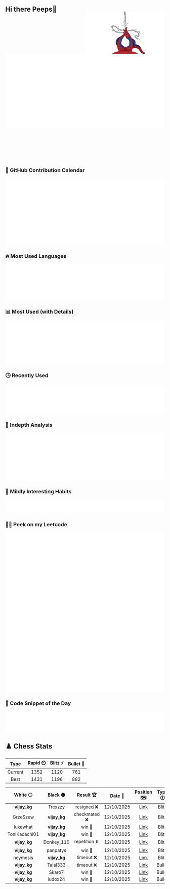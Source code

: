 ## Hi there Peeps👋

<p style="text-align: right; margin-top: -40px; position: relative; top: 15px;">
  <img src="./assets/spidertocat.png" width="250" height="250" alt="Spider-Ham swinging" align="right">
</p>

<div style="position: relative; width: 100%; height: auto;">
  <img src="./metrics.classic.svg" alt="Metrics" style="position: relative; top: -100px; left: 0; z-index: 1; display: block;">
</div>

### 📅 GitHub Contribution Calendar

![Half-year](./metrics.plugin.isocalendar.svg)

### 🔥 Most Used Languages
![Most Used](metrics.plugin.languages.svg)

### 📊 Most Used (with Details)
![Most Used Details](metrics.plugin.languages.details.svg)

### 🕒 Recently Used
![Recently Used](metrics.plugin.languages.recent.svg)

### 📌 Indepth Analysis
![Indepth](metrics.plugin.languages.indepth.svg)

### 🧠 Mildly Interesting Habits

![Habits Facts](./metrics.plugin.habits.facts.svg)

### 🧑‍💻 Peek on my Leetcode 

![LeetCode Stats](metrics.plugin.leetcode.svg)

### 📝 Code Snippet of the Day

![Code Snippet](./metrics.plugin.code.svg)

## ♟️ Chess Stats

<!--START_SECTION:chessStats-->
<!-- Automatically generated with https://github.com/Balastrong/chess-stats-action -->

| Type | Rapid ⏲️ | Blitz ⚡ | Bullet 🔫 |
|:---:|:---:|:---:|:---:|
| Current | 1352 | 1120 | 761 |
| Best | 1431 | 1196 | 882 |

| White ⚪ | Black ⚫ | Result 🏆 | Date 📅 | Position 🗺️ | Type 🕕 |
|:---:|:---:|:---:|:---:|:---:|:---:|
| **vijay_kg** | Trexzzy | resigned ❌ | 12/10/2025 | <a href="http://www.ee.unb.ca/cgi-bin/tervo/fen.pl?select=8/8/4p2p/4Pkp1/R2K3r/8/P7/8 w - - 2 40">Link</a> | Blitz |
| GrzeSzew | **vijay_kg** | checkmated ❌ | 12/10/2025 | <a href="http://www.ee.unb.ca/cgi-bin/tervo/fen.pl?select=2r1rk2/pp4q1/2n2pNQ/2b5/2B1P3/8/PP3PPP/5RK1 b - - 10 25">Link</a> | Blitz |
| lukewhat | **vijay_kg** | win 🥇 | 12/10/2025 | <a href="http://www.ee.unb.ca/cgi-bin/tervo/fen.pl?select=5rk1/5pbp/1p1n2p1/p3N1B1/q7/7P/1P3PP1/3R2K1 w - - 0 27">Link</a> | Blitz |
| ToniKadachi01 | **vijay_kg** | win 🥇 | 12/10/2025 | <a href="http://www.ee.unb.ca/cgi-bin/tervo/fen.pl?select=6k1/3q1pp1/1p2pb1p/7P/2r5/5P2/1r3P2/2KR4 w - - 0 37">Link</a> | Blitz |
| **vijay_kg** | Donkey_110 | repetition ⏸️ | 12/10/2025 | <a href="http://www.ee.unb.ca/cgi-bin/tervo/fen.pl?select=r1bqr1k1/pp3ppp/2p2b2/3p4/2BQ4/2N1B3/PPP2PPP/2KR3R w - - 8 16">Link</a> | Blitz |
| **vijay_kg** | panpatys | win 🥇 | 12/10/2025 | <a href="http://www.ee.unb.ca/cgi-bin/tervo/fen.pl?select=5k2/5Qp1/1p2pn1N/3p4/5P2/1P1r3P/P5PK/2q5 b - - 2 33">Link</a> | Blitz |
| neymesis | **vijay_kg** | timeout ❌ | 12/10/2025 | <a href="http://www.ee.unb.ca/cgi-bin/tervo/fen.pl?select=2r3k1/5p2/p5R1/3p4/3P2Q1/1rPK2R1/1q6/8 b - - 0 46">Link</a> | Blitz |
| **vijay_kg** | Talal333 | timeout ❌ | 12/10/2025 | <a href="http://www.ee.unb.ca/cgi-bin/tervo/fen.pl?select=r1q4r/4kp2/4p2p/3p2p1/1p6/1Pn5/B1P2PPP/R1Q1R1K1 w - d6 0 26">Link</a> | Bullet |
| **vijay_kg** | Skaro7 | win 🥇 | 12/10/2025 | <a href="http://www.ee.unb.ca/cgi-bin/tervo/fen.pl?select=rnb1k2r/ppp2ppp/3b1n2/4p3/8/2NBB3/PPP2PPP/R2QK2R w KQkq - 0 10">Link</a> | Bullet |
| **vijay_kg** | ludox24 | win 🥇 | 12/10/2025 | <a href="http://www.ee.unb.ca/cgi-bin/tervo/fen.pl?select=rn1qr1k1/p4pQ1/2p1p1pB/1p6/4p3/3P1b1B/PPP2P2/R3K1R1 b Q - 3 18">Link</a> | Bullet |

<!--END_SECTION:chessStats-->
